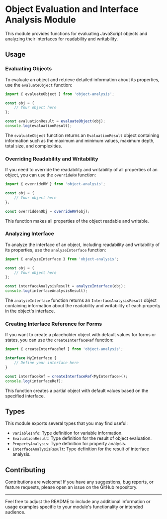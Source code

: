 # Object Evaluation and Interface Analysis Module

This module provides functions for evaluating JavaScript objects and analyzing their interfaces for readability and writability.

## Usage

### Evaluating Objects

To evaluate an object and retrieve detailed information about its properties, use the `evaluateObject` function:

```typescript
import { evaluateObject } from 'object-analysis';

const obj = {
    // Your object here
};

const evaluationResult = evaluateObject(obj);
console.log(evaluationResult);
```

The `evaluateObject` function returns an `EvaluationResult` object containing information such as the maximum and minimum values, maximum depth, total size, and complexities.

### Overriding Readability and Writability

If you need to override the readability and writability of all properties of an object, you can use the `overrideRW` function:

```typescript
import { overrideRW } from 'object-analysis';

const obj = {
    // Your object here
};

const overriddenObj = overrideRW(obj);
```

This function makes all properties of the object readable and writable.

### Analyzing Interface

To analyze the interface of an object, including readability and writability of its properties, use the `analyzeInterface` function:

```typescript
import { analyzeInterface } from 'object-analysis';

const obj = {
    // Your object here
};

const interfaceAnalysisResult = analyzeInterface(obj);
console.log(interfaceAnalysisResult);
```

The `analyzeInterface` function returns an `InterfaceAnalysisResult` object containing information about the readability and writability of each property in the object's interface.

### Creating Interface Reference for Forms

If you want to create a placeholder object with default values for forms or states, you can use the `createInterfaceRef` function:

```typescript
import { createInterfaceRef } from 'object-analysis';

interface MyInterface {
    // Define your interface here
}

const interfaceRef = createInterfaceRef<MyInterface>();
console.log(interfaceRef);
```

This function creates a partial object with default values based on the specified interface.

## Types

This module exports several types that you may find useful:

- `VariableInfo`: Type definition for variable information.
- `EvaluationResult`: Type definition for the result of object evaluation.
- `PropertyAnalysis`: Type definition for property analysis.
- `InterfaceAnalysisResult`: Type definition for the result of interface analysis.

## Contributing

Contributions are welcome! If you have any suggestions, bug reports, or feature requests, please open an issue on the GitHub repository.

---

Feel free to adjust the README to include any additional information or usage examples specific to your module's functionality or intended audience.
